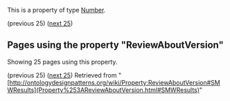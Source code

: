 This is a property of type [Number](../Type/Number.md "Type:Number").




  

(previous 25) ([next 25](index.php@title=Property%253AReviewAboutVersion&from=BorisVillazón-Terrazas+about+Normalization.html#SMWResults "Property:ReviewAboutVersion"))
## Pages using the property "ReviewAboutVersion"


Showing 25 pages using this property.


(previous 25) ([next 25](index.php@title=Property%253AReviewAboutVersion&from=BorisVillazón-Terrazas+about+Normalization.html#SMWResults "Property:ReviewAboutVersion"))
Retrieved from "[http://ontologydesignpatterns.org/wiki/Property:ReviewAboutVersion#SMWResults](Property%253AReviewAboutVersion.html#SMWResults)"